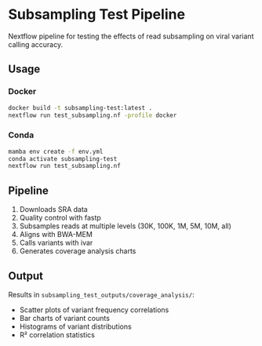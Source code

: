 # Subsampling Test Pipeline

Nextflow pipeline for testing the effects of read subsampling on viral variant calling accuracy.

## Usage

### Docker
```bash
docker build -t subsampling-test:latest .
nextflow run test_subsampling.nf -profile docker
```

### Conda
```bash
mamba env create -f env.yml
conda activate subsampling-test
nextflow run test_subsampling.nf
```

## Pipeline

1. Downloads SRA data
2. Quality control with fastp
3. Subsamples reads at multiple levels (30K, 100K, 1M, 5M, 10M, all)
4. Aligns with BWA-MEM
5. Calls variants with ivar
6. Generates coverage analysis charts

## Output

Results in `subsampling_test_outputs/coverage_analysis/`:
- Scatter plots of variant frequency correlations
- Bar charts of variant counts
- Histograms of variant distributions
- R² correlation statistics 